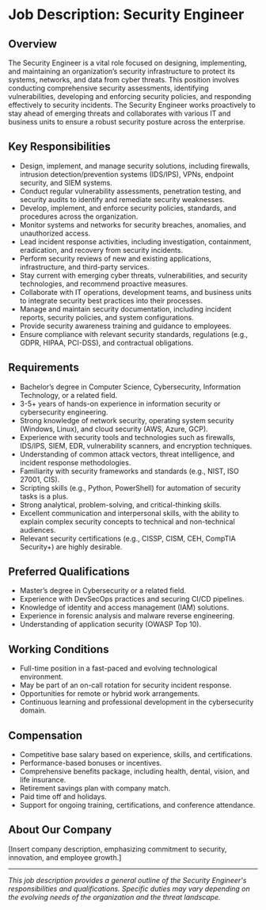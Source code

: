 # Job Description: Security Engineer

## Overview

The Security Engineer is a vital role focused on designing, implementing, and maintaining an organization’s security infrastructure to protect its systems, networks, and data from cyber threats. This position involves conducting comprehensive security assessments, identifying vulnerabilities, developing and enforcing security policies, and responding effectively to security incidents. The Security Engineer works proactively to stay ahead of emerging threats and collaborates with various IT and business units to ensure a robust security posture across the enterprise.

## Key Responsibilities

- Design, implement, and manage security solutions, including firewalls, intrusion detection/prevention systems (IDS/IPS), VPNs, endpoint security, and SIEM systems.
- Conduct regular vulnerability assessments, penetration testing, and security audits to identify and remediate security weaknesses.
- Develop, implement, and enforce security policies, standards, and procedures across the organization.
- Monitor systems and networks for security breaches, anomalies, and unauthorized access.
- Lead incident response activities, including investigation, containment, eradication, and recovery from security incidents.
- Perform security reviews of new and existing applications, infrastructure, and third-party services.
- Stay current with emerging cyber threats, vulnerabilities, and security technologies, and recommend proactive measures.
- Collaborate with IT operations, development teams, and business units to integrate security best practices into their processes.
- Manage and maintain security documentation, including incident reports, security policies, and system configurations.
- Provide security awareness training and guidance to employees.
- Ensure compliance with relevant security standards, regulations (e.g., GDPR, HIPAA, PCI-DSS), and contractual obligations.

## Requirements

- Bachelor’s degree in Computer Science, Cybersecurity, Information Technology, or a related field.
- 3-5+ years of hands-on experience in information security or cybersecurity engineering.
- Strong knowledge of network security, operating system security (Windows, Linux), and cloud security (AWS, Azure, GCP).
- Experience with security tools and technologies such as firewalls, IDS/IPS, SIEM, EDR, vulnerability scanners, and encryption techniques.
- Understanding of common attack vectors, threat intelligence, and incident response methodologies.
- Familiarity with security frameworks and standards (e.g., NIST, ISO 27001, CIS).
- Scripting skills (e.g., Python, PowerShell) for automation of security tasks is a plus.
- Strong analytical, problem-solving, and critical-thinking skills.
- Excellent communication and interpersonal skills, with the ability to explain complex security concepts to technical and non-technical audiences.
- Relevant security certifications (e.g., CISSP, CISM, CEH, CompTIA Security+) are highly desirable.

## Preferred Qualifications

- Master’s degree in Cybersecurity or a related field.
- Experience with DevSecOps practices and securing CI/CD pipelines.
- Knowledge of identity and access management (IAM) solutions.
- Experience in forensic analysis and malware reverse engineering.
- Understanding of application security (OWASP Top 10).

## Working Conditions

- Full-time position in a fast-paced and evolving technological environment.
- May be part of an on-call rotation for security incident response.
- Opportunities for remote or hybrid work arrangements.
- Continuous learning and professional development in the cybersecurity domain.

## Compensation

- Competitive base salary based on experience, skills, and certifications.
- Performance-based bonuses or incentives.
- Comprehensive benefits package, including health, dental, vision, and life insurance.
- Retirement savings plan with company match.
- Paid time off and holidays.
- Support for ongoing training, certifications, and conference attendance.

## About Our Company

[Insert company description, emphasizing commitment to security, innovation, and employee growth.]

---

_This job description provides a general outline of the Security Engineer's responsibilities and qualifications. Specific duties may vary depending on the evolving needs of the organization and the threat landscape._
